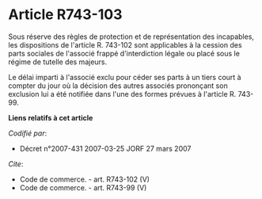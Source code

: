 # Article R743-103

Sous réserve des règles de protection et de représentation des incapables, les dispositions de l'article R. 743-102 sont
applicables à la cession des parts sociales de l'associé frappé d'interdiction légale ou placé sous le régime de tutelle des
majeurs.

Le délai imparti à l'associé exclu pour céder ses parts à un tiers court à compter du jour où la décision des autres associés
prononçant son exclusion lui a été notifiée dans l'une des formes prévues à l'article R. 743-99.

**Liens relatifs à cet article**

_Codifié par_:

  - Décret n°2007-431 2007-03-25 JORF 27 mars 2007

_Cite_:

  - Code de commerce. - art. R743-102 (V)
  - Code de commerce. - art. R743-99 (V)
